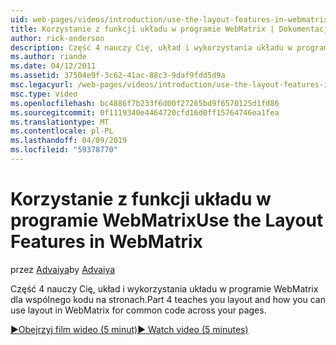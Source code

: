 ```yaml
---
uid: web-pages/videos/introduction/use-the-layout-features-in-webmatrix
title: Korzystanie z funkcji układu w programie WebMatrix | Dokumentacja firmy Microsoft
author: rick-anderson
description: Część 4 nauczy Cię, układ i wykorzystania układu w programie WebMatrix dla wspólnego kodu na stronach.
ms.author: riande
ms.date: 04/12/2011
ms.assetid: 37504e9f-3c62-41ac-88c3-9daf9fdd5d9a
msc.legacyurl: /web-pages/videos/introduction/use-the-layout-features-in-webmatrix
msc.type: video
ms.openlocfilehash: bc4886f7b233f6d00f27265bd9f6570125d1fd86
ms.sourcegitcommit: 0f1119340e4464720cfd16d0ff15764746ea1fea
ms.translationtype: MT
ms.contentlocale: pl-PL
ms.lasthandoff: 04/09/2019
ms.locfileid: "59378770"
---
```

# <a name="use-the-layout-features-in-webmatrix"></a><span data-ttu-id="3c675-103">Korzystanie z funkcji układu w programie WebMatrix</span><span class="sxs-lookup"><span data-stu-id="3c675-103">Use the Layout Features in WebMatrix</span></span>

<span data-ttu-id="3c675-104">przez [Advaiya](https://twitter.com/Advaiyasolns)</span><span class="sxs-lookup"><span data-stu-id="3c675-104">by [Advaiya](https://twitter.com/Advaiyasolns)</span></span>

<span data-ttu-id="3c675-105">Część 4 nauczy Cię, układ i wykorzystania układu w programie WebMatrix dla wspólnego kodu na stronach.</span><span class="sxs-lookup"><span data-stu-id="3c675-105">Part 4 teaches you layout and how you can use layout in WebMatrix for common code across your pages.</span></span>

[<span data-ttu-id="3c675-106">&#9654;Obejrzyj film wideo (5 minut)</span><span class="sxs-lookup"><span data-stu-id="3c675-106">&#9654; Watch video (5 minutes)</span></span>](https://channel9.msdn.com/Blogs/ASP-NET-Site-Videos/use-the-layout-features-in-webmatrix)
